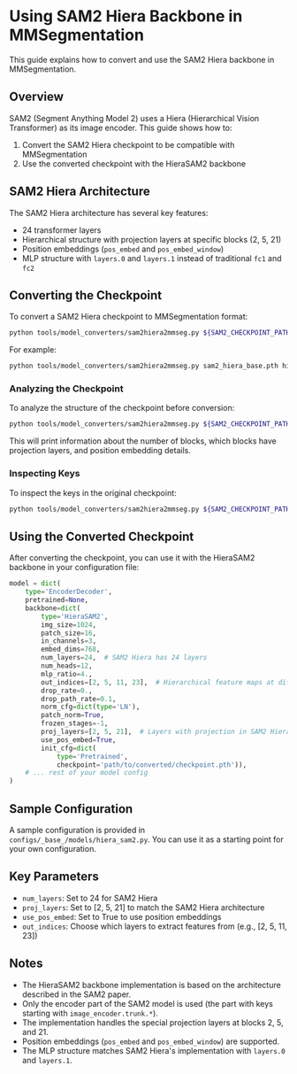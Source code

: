 # Using SAM2 Hiera Backbone in MMSegmentation

This guide explains how to convert and use the SAM2 Hiera backbone in MMSegmentation.

## Overview

SAM2 (Segment Anything Model 2) uses a Hiera (Hierarchical Vision Transformer) as its image encoder. This guide shows how to:

1. Convert the SAM2 Hiera checkpoint to be compatible with MMSegmentation
2. Use the converted checkpoint with the HieraSAM2 backbone

## SAM2 Hiera Architecture

The SAM2 Hiera architecture has several key features:
- 24 transformer layers
- Hierarchical structure with projection layers at specific blocks (2, 5, 21)
- Position embeddings (`pos_embed` and `pos_embed_window`)
- MLP structure with `layers.0` and `layers.1` instead of traditional `fc1` and `fc2`

## Converting the Checkpoint

To convert a SAM2 Hiera checkpoint to MMSegmentation format:

```bash
python tools/model_converters/sam2hiera2mmseg.py ${SAM2_CHECKPOINT_PATH} ${OUTPUT_PATH}
```

For example:

```bash
python tools/model_converters/sam2hiera2mmseg.py sam2_hiera_base.pth hiera_sam2_base_converted.pth
```

### Analyzing the Checkpoint

To analyze the structure of the checkpoint before conversion:

```bash
python tools/model_converters/sam2hiera2mmseg.py ${SAM2_CHECKPOINT_PATH} ${OUTPUT_PATH} --analyze
```

This will print information about the number of blocks, which blocks have projection layers, and position embedding details.

### Inspecting Keys

To inspect the keys in the original checkpoint:

```bash
python tools/model_converters/sam2hiera2mmseg.py ${SAM2_CHECKPOINT_PATH} ${OUTPUT_PATH} --print-keys
```

## Using the Converted Checkpoint

After converting the checkpoint, you can use it with the HieraSAM2 backbone in your configuration file:

```python
model = dict(
    type='EncoderDecoder',
    pretrained=None,
    backbone=dict(
        type='HieraSAM2',
        img_size=1024,
        patch_size=16,
        in_channels=3,
        embed_dims=768,
        num_layers=24,  # SAM2 Hiera has 24 layers
        num_heads=12,
        mlp_ratio=4.,
        out_indices=[2, 5, 11, 23],  # Hierarchical feature maps at different stages
        drop_rate=0.,
        drop_path_rate=0.1,
        norm_cfg=dict(type='LN'),
        patch_norm=True,
        frozen_stages=-1,
        proj_layers=[2, 5, 21],  # Layers with projection in SAM2 Hiera
        use_pos_embed=True,
        init_cfg=dict(
            type='Pretrained', 
            checkpoint='path/to/converted/checkpoint.pth')),
    # ... rest of your model config
)
```

## Sample Configuration

A sample configuration is provided in `configs/_base_/models/hiera_sam2.py`. You can use it as a starting point for your own configuration.

## Key Parameters

- `num_layers`: Set to 24 for SAM2 Hiera
- `proj_layers`: Set to [2, 5, 21] to match the SAM2 Hiera architecture
- `use_pos_embed`: Set to True to use position embeddings
- `out_indices`: Choose which layers to extract features from (e.g., [2, 5, 11, 23])

## Notes

- The HieraSAM2 backbone implementation is based on the architecture described in the SAM2 paper.
- Only the encoder part of the SAM2 model is used (the part with keys starting with `image_encoder.trunk.*`).
- The implementation handles the special projection layers at blocks 2, 5, and 21.
- Position embeddings (`pos_embed` and `pos_embed_window`) are supported.
- The MLP structure matches SAM2 Hiera's implementation with `layers.0` and `layers.1`.